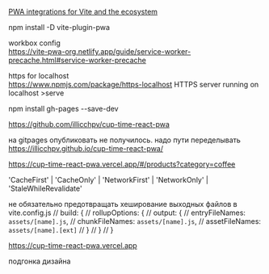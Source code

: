 [PWA integrations for Vite and the ecosystem](https://vite-pwa-org.netlify.app/)

npm install -D vite-plugin-pwa

workbox config  
https://vite-pwa-org.netlify.app/guide/service-worker-precache.html#service-worker-precache


https for localhost  
https://www.npmjs.com/package/https-localhost
  HTTPS server running on localhost
     >serve

npm install gh-pages --save-dev

https://github.com/illicchpv/cup-time-react-pwa

на gitpages опубликовать не получилось. надо пути переделывать
  https://illicchpv.github.io/cup-time-react-pwa/


https://cup-time-react-pwa.vercel.app/#/products?category=coffee

'CacheFirst' | 'CacheOnly' | 'NetworkFirst' | 'NetworkOnly' | 'StaleWhileRevalidate'

не обязательно предотвращать хеширование выходных файлов в vite.config.js
  // build: {
  //   rollupOptions: {
  //     output: {
  //       entryFileNames: `assets/[name].js`,
  //       chunkFileNames: `assets/[name].js`,
  //       assetFileNames: `assets/[name].[ext]`
  //     }
  //   }
  // }

https://cup-time-react-pwa.vercel.app

подгонка дизайна 